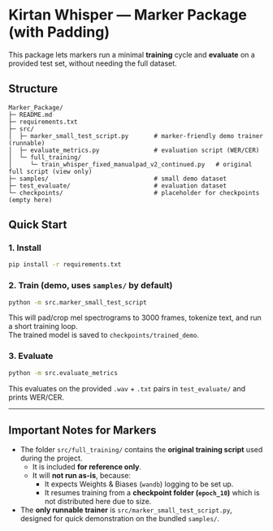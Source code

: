 # Kirtan Whisper — Marker Package (with Padding)

This package lets markers run a minimal **training** cycle and **evaluate** on a provided test set, without needing the full dataset.

## Structure
```
Marker_Package/
├─ README.md
├─ requirements.txt
├─ src/
│  ├─ marker_small_test_script.py       # marker-friendly demo trainer (runnable)
│  ├─ evaluate_metrics.py               # evaluation script (WER/CER)
│  └─ full_training/
│     └─ train_whisper_fixed_manualpad_v2_continued.py   # original full script (view only)
├─ samples/                             # small demo dataset
├─ test_evaluate/                       # evaluation dataset
└─ checkpoints/                         # placeholder for checkpoints (empty here)
```

## Quick Start

### 1. Install
```bash
pip install -r requirements.txt
```

### 2. Train (demo, uses `samples/` by default)
```bash
python -m src.marker_small_test_script
```
This will pad/crop mel spectrograms to 3000 frames, tokenize text, and run a short training loop.  
The trained model is saved to `checkpoints/trained_demo`.

### 3. Evaluate
```bash
python -m src.evaluate_metrics
```
This evaluates on the provided `.wav` + `.txt` pairs in `test_evaluate/` and prints WER/CER.

---

## Important Notes for Markers

- The folder `src/full_training/` contains the **original training script** used during the project.  
  - It is included **for reference only**.  
  - It will **not run as-is**, because:
    - It expects Weights & Biases (`wandb`) logging to be set up.  
    - It resumes training from a **checkpoint folder (`epoch_10`)** which is not distributed here due to size.  
- The **only runnable trainer** is `src/marker_small_test_script.py`, designed for quick demonstration on the bundled `samples/`.
